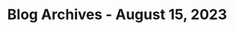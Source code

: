 ---
layout: category
title: "Blog Archives - August 15, 2023" 
category: "year-2023"
lang: en
permalink: '/category/2023/08/15/'
pagination:
    enabled: true
    category: ["year-2023", "month-08", "day-15"]
    permalink: /page/:num/
    locale: en
---